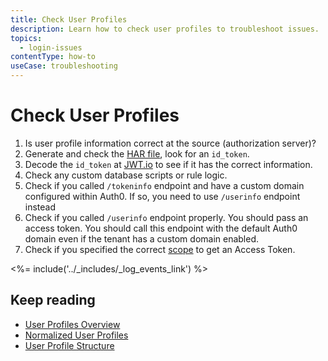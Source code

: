 ```yaml
---
title: Check User Profiles
description: Learn how to check user profiles to troubleshoot issues. 
topics:
  - login-issues
contentType: how-to
useCase: troubleshooting
---
```


# Check User Profiles

1. Is user profile information correct at the source (authorization server)?
2. Generate and check the [HAR file](/troubleshoot/guides/generate-har-files), look for an `id_token`.
3. Decode the `id_token` at [JWT.io](https://jwt.io) to see if it has the correct information.
4. Check any custom database scripts or rule logic.
5. Check if you called `/tokeninfo` endpoint and have a custom domain configured within Auth0. If so, you need to use `/userinfo` endpoint instead
6. Check if you called `/userinfo` endpoint properly. You should pass an access token. You should call this endpoint with the default Auth0 domain even if the tenant has a custom domain enabled.  
7. Check if you specified the correct [scope](/scopes) to get an Access Token.

<%= include('../_includes/_log_events_link') %>

## Keep reading

* [User Profiles Overview](/users/concepts/overview-user-profile)
* [Normalized User Profiles](/users/normalized/auth0)
* [User Profile Structure](/users/references/user-profile-structure)

